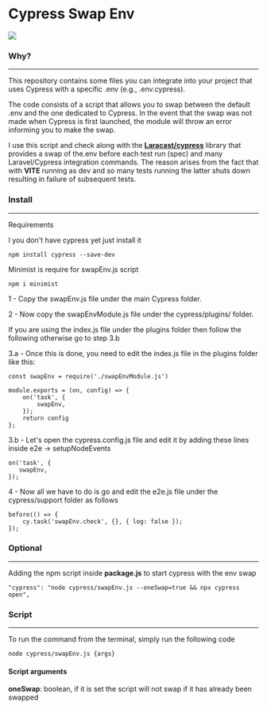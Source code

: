 # Cypress Swap Env

![](https://img.shields.io/badge/swapEnv-ff4d00?logoColor=white&style=flat-square)

### Why?
<hr>

This repository contains some files you can integrate into your project that uses Cypress with a specific .env (e.g., .env.cypress).

The code consists of a script that allows you to swap between the default .env and the one dedicated to Cypress.
In the event that the swap was not made when Cypress is first launched, the module will throw an error informing you to make the swap.



I use this script and check along with the __[Laracast/cypress](https://github.com/laracasts/cypress)__ library that provides a swap of the.env before each test run (spec) and many Laravel/Cypress integration commands.
The reason arises from the fact that with __VITE__ running as dev and so many tests running the latter shuts down resulting in failure of subsequent tests.

### Install
<hr>

Requirements

I you don't have cypress yet just install it
```
npm install cypress --save-dev
```
Minimist is require for swapEnv.js script

```
npm i minimist
```

1 - Copy the swapEnv.js file under the main Cypress folder.

2 - Now copy the swapEnvModule.js file under the cypress/plugins/ folder.

If you are using the index.js file under the plugins folder then follow the following otherwise go to step 3.b

3.a - Once this is done, you need to edit the index.js file in the plugins folder like this:

```
const swapEnv = require('./swapEnvModule.js')

module.exports = (on, config) => {
    on('task', {
        swapEnv,
    });
    return config
};

```

3.b - Let's open the cypress.config.js file and edit it by adding these lines inside e2e -> setupNodeEvents

```
on('task', {
   swapEnv,
});
```

4 - Now all we have to do is go and edit the e2e.js file under the cypress/support folder as follows

```
before(() => {
    cy.task('swapEnv.check', {}, { log: false });
});
```

### Optional
<hr>

Adding the npm script inside __package.js__ to start cypress with the env swap

```
"cypress": "node cypress/swapEnv.js --oneSwap=true && npx cypress open",
```

### Script
<hr>

To run the command from the terminal, simply run the following code

```
node cypress/swapEnv.js {args}
```

#### Script arguments

__oneSwap__: boolean, if it is set the script will not swap if it has already been swapped
